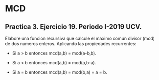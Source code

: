 # MCD

## Practica 3. Ejercicio 19. Periodo I-2019 UCV.

Elabore una funcion recursiva que calcule el maximo comun divisor (mcd) de dos numeros enteros. Aplicando las propiedades recurrentes:

- Si a > b entonces mcd(a,b) = mcd(a-b,b).

- Si a < b entonces mcd(a,b) = mcd(a,b-a).

- Si a = b entonces mcd(a,b) = mcd(b,a) = a = b.

